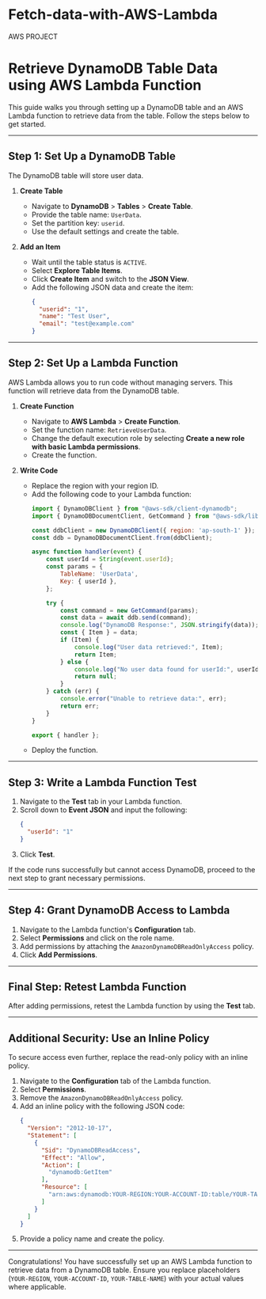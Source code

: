 # Fetch-data-with-AWS-Lambda
AWS PROJECT

# Retrieve DynamoDB Table Data using AWS Lambda Function

This guide walks you through setting up a DynamoDB table and an AWS Lambda function to retrieve data from the table. Follow the steps below to get started.

---

## Step 1: Set Up a DynamoDB Table
The DynamoDB table will store user data.

1. **Create Table**
   - Navigate to **DynamoDB** > **Tables** > **Create Table**.
   - Provide the table name: `UserData`.
   - Set the partition key: `userid`.
   - Use the default settings and create the table.

2. **Add an Item**
   - Wait until the table status is `ACTIVE`.
   - Select **Explore Table Items**.
   - Click **Create Item** and switch to the **JSON View**.
   - Add the following JSON data and create the item:
     ```json
     {
       "userid": "1",
       "name": "Test User",
       "email": "test@example.com"
     }
     ```

---

## Step 2: Set Up a Lambda Function
AWS Lambda allows you to run code without managing servers. This function will retrieve data from the DynamoDB table.

1. **Create Function**
   - Navigate to **AWS Lambda** > **Create Function**.
   - Set the function name: `RetrieveUserData`.
   - Change the default execution role by selecting **Create a new role with basic Lambda permissions**.
   - Create the function.

2. **Write Code**
   - Replace the region with your region ID.
   - Add the following code to your Lambda function:
     ```javascript
     import { DynamoDBClient } from "@aws-sdk/client-dynamodb";
     import { DynamoDBDocumentClient, GetCommand } from "@aws-sdk/lib-dynamodb";

     const ddbClient = new DynamoDBClient({ region: 'ap-south-1' });
     const ddb = DynamoDBDocumentClient.from(ddbClient);

     async function handler(event) {
         const userId = String(event.userId);
         const params = {
             TableName: 'UserData',
             Key: { userId },
         };

         try {
             const command = new GetCommand(params);
             const data = await ddb.send(command);
             console.log("DynamoDB Response:", JSON.stringify(data));
             const { Item } = data;
             if (Item) {
                 console.log("User data retrieved:", Item);
                 return Item;
             } else {
                 console.log("No user data found for userId:", userId);
                 return null;
             }
         } catch (err) {
             console.error("Unable to retrieve data:", err);
             return err;
         }
     }

     export { handler };
     ```
   - Deploy the function.

---

## Step 3: Write a Lambda Function Test

1. Navigate to the **Test** tab in your Lambda function.
2. Scroll down to **Event JSON** and input the following:
   ```json
   {
     "userId": "1"
   }
   ```
3. Click **Test**.

If the code runs successfully but cannot access DynamoDB, proceed to the next step to grant necessary permissions.

---

## Step 4: Grant DynamoDB Access to Lambda

1. Navigate to the Lambda function's **Configuration** tab.
2. Select **Permissions** and click on the role name.
3. Add permissions by attaching the `AmazonDynamoDBReadOnlyAccess` policy.
4. Click **Add Permissions**.

---

## Final Step: Retest Lambda Function

After adding permissions, retest the Lambda function by using the **Test** tab.

---

## Additional Security: Use an Inline Policy
To secure access even further, replace the read-only policy with an inline policy.

1. Navigate to the **Configuration** tab of the Lambda function.
2. Select **Permissions**.
3. Remove the `AmazonDynamoDBReadOnlyAccess` policy.
4. Add an inline policy with the following JSON code:
   ```json
   {
     "Version": "2012-10-17",
     "Statement": [
       {
         "Sid": "DynamoDBReadAccess",
         "Effect": "Allow",
         "Action": [
           "dynamodb:GetItem"
         ],
         "Resource": [
           "arn:aws:dynamodb:YOUR-REGION:YOUR-ACCOUNT-ID:table/YOUR-TABLE-NAME"
         ]
       }
     ]
   }
   ```
5. Provide a policy name and create the policy.

---

Congratulations! You have successfully set up an AWS Lambda function to retrieve data from a DynamoDB table. Ensure you replace placeholders (`YOUR-REGION`, `YOUR-ACCOUNT-ID`, `YOUR-TABLE-NAME`) with your actual values where applicable.

